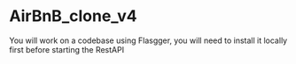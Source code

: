 # AirBnB_clone_v4
You will work on a codebase using Flasgger, you will need to install it locally first before starting the RestAPI
